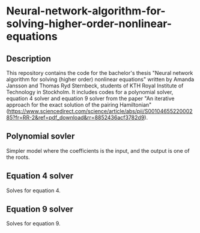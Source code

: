 # Neural-network-algorithm-for-solving-higher-order-nonlinear-equations

## Description
This repository contains the code for the bachelor's thesis "Neural network algorithm for solving (higher order) nonlinear equations" written by Amanda Jansson and Thomas Ryd Sternbeck, students of KTH Royal Institute of Technology in Stockholm. It includes codes for a polynomial solver, equation 4 solver and equation 9 solver from the paper "An iterative approach for the exact solution of the pairing Hamiltonian" (https://www.sciencedirect.com/science/article/abs/pii/S0010465522000285?fr=RR-2&ref=pdf_download&rr=8852436acf3782d9). 


## Polynomial sovler
Simpler model where the coefficients is the input, and the output is one of the roots. 

## Equation 4 solver
Solves for equation 4. 

## Equation 9 solver
Solves for equation 9. 
